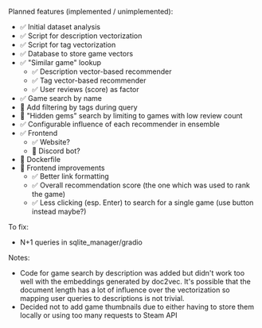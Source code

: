 Planned features (implemented / unimplemented):

- ✅ Initial dataset analysis
- ✅ Script for description vectorization
- ✅ Script for tag vectorization
- ✅ Database to store game vectors
- ✅ "Similar game" lookup
  - ✅ Description vector-based recommender
  - ✅ Tag vector-based recommender
  - ✅ User reviews (score) as factor
- ✅ Game search by name
- 🔳 Add filtering by tags during query
- 🔳 "Hidden gems" search by limiting to games with low review count
- ✅ Configurable influence of each recommender in ensemble
- ✅ Frontend
  - ✅ Website?
  - 🔳 Discord bot?
- 🔳 Dockerfile
- 🔳 Frontend improvements
  - ✅ Better link formatting
  - ✅ Overall recommendation score (the one which was used to rank the game)
  - ✅ Less clicking (esp. Enter) to search for a single game (use button instead maybe?)

To fix:

- N+1 queries in sqlite_manager/gradio

Notes:
- Code for game search by description was added but didn't work too well with the embeddings generated by doc2vec. 
It's possible that the document length has a lot of influence over the vectorization so mapping user queries to descriptions is not trivial.
- Decided not to add game thumbnails due to either having to store them locally or using too many requests to Steam API